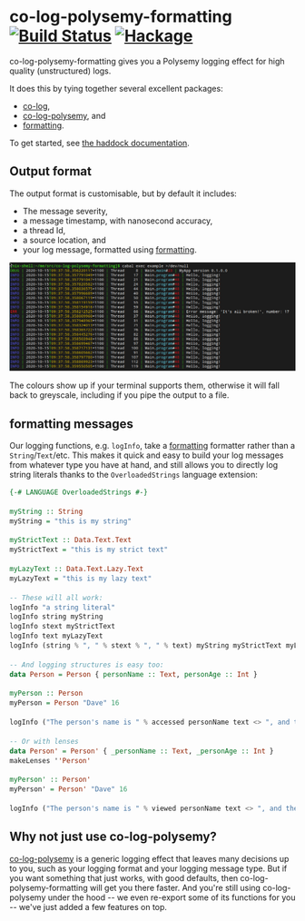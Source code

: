 # co-log-polysemy-formatting [![Build Status](https://travis-ci.org/AJChapman/co-log-polysemy-formatting.png)](https://travis-ci.org/AJChapman/co-log-polysemy-formatting) [![Hackage](https://img.shields.io/hackage/v/co-log-polysemy-formatting.svg?style=flat)](https://hackage.haskell.org/package/co-log-polysemy-formatting)

co-log-polysemy-formatting gives you a Polysemy logging effect for high quality (unstructured) logs.

It does this by tying together several excellent packages:

- [co-log],
- [co-log-polysemy], and
- [formatting].

To get started, see [the haddock documentation](https://hackage.haskell.org/package/co-log-polysemy-formatting-0.1.0.0/docs/Colog-Polysemy-Formatting.html).

## Output format

The output format is customisable, but by default it includes:

- The message severity,
- a message timestamp, with nanosecond accuracy,
- a thread Id,
- a source location, and
- your log message, formatted using [formatting].

![example output](example/output.png)

The colours show up if your terminal supports them, otherwise it will fall back to greyscale, including if you pipe the output to a file.

## formatting messages

Our logging functions, e.g. `logInfo`, take a [formatting] formatter rather than a `String`/`Text`/etc.
This makes it quick and easy to build your log messages from whatever type you have at hand, and still allows you to directly log string literals thanks to the `OverloadedStrings` language extension:

```haskell
{-# LANGUAGE OverloadedStrings #-}

myString :: String
myString = "this is my string"

myStrictText :: Data.Text.Text
myStrictText = "this is my strict text"

myLazyText :: Data.Text.Lazy.Text
myLazyText = "this is my lazy text"

-- These will all work:
logInfo "a string literal"
logInfo string myString
logInfo stext myStrictText
logInfo text myLazyText
logInfo (string % ", " % stext % ", " % text) myString myStrictText myLazyText

-- And logging structures is easy too:
data Person = Person { personName :: Text, personAge :: Int }

myPerson :: Person
myPerson = Person "Dave" 16

logInfo ("The person's name is " % accessed personName text <> ", and their age is " % accessed personAge int) myPerson

-- Or with lenses
data Person' = Person' { _personName :: Text, _personAge :: Int }
makeLenses ''Person'

myPerson' :: Person'
myPerson' = Person' "Dave" 16

logInfo ("The person's name is " % viewed personName text <> ", and their age is " % viewed personAge int) myPerson
```

## Why not just use co-log-polysemy?

[co-log-polysemy] is a generic logging effect that leaves many decisions up to you, such as your logging format and your logging message type.
But if you want something that just works, with good defaults, then co-log-polysemy-formatting will get you there faster.
And you're still using co-log-polysemy under the hood -- we even re-export some of its functions for you -- we've just added a few features on top.

[co-log]: https://hackage.haskell.org/package/co-log
[co-log-polysemy]: https://hackage.haskell.org/package/co-log-polysemy
[formatting]: https://github.com/AJChapman/formatting#readme
